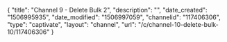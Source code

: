 {
    "title": "Channel 9 - Delete Bulk 2",
    "description": "",
    "date_created": "1506995935",
    "date_modified": "1506997059",
    "channelid": "117406306",
    "type": "captivate",
    "layout": "channel",
    "url": "\/c\/channel-10-delete-bulk-10\/117406306"
}